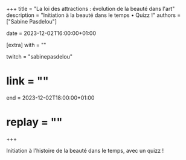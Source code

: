 +++
title = "La loi des attractions : évolution de la beauté dans l'art"
description = "Initiation à la beauté dans le temps • Quizz !"
authors = ["Sabine Pasdelou"]

date = 2023-12-02T16:00:00+01:00

[extra]
with = ""

twitch = "sabinepasdelou"
# link = ""

end = 2023-12-02T18:00:00+01:00

# replay = ""
+++

Initiation à l'histoire de la beauté dans le temps, avec un quizz !